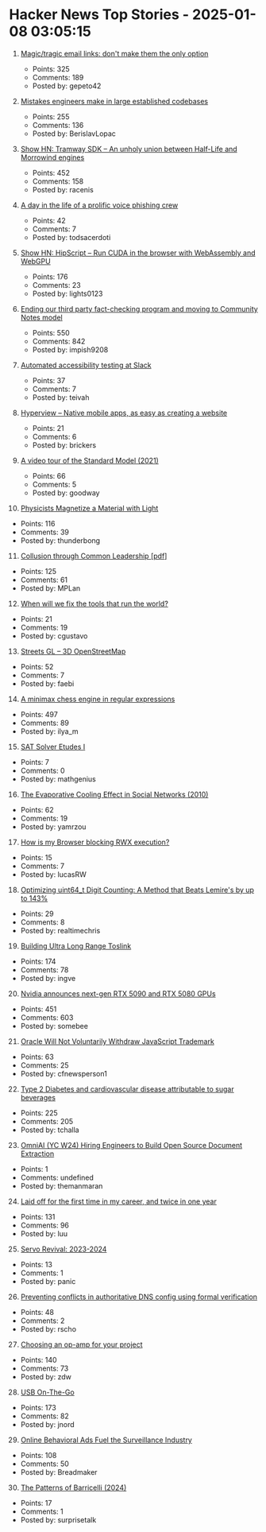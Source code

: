 # Hacker News Top Stories - 2025-01-08 03:05:15

1. [Magic/tragic email links: don't make them the only option](https://recyclebin.zip/posts/annoyinglinks/)
   - Points: 325
   - Comments: 189
   - Posted by: gepeto42

2. [Mistakes engineers make in large established codebases](https://www.seangoedecke.com/large-established-codebases/)
   - Points: 255
   - Comments: 136
   - Posted by: BerislavLopac

3. [Show HN: Tramway SDK – An unholy union between Half-Life and Morrowind engines](https://racenis.github.io/tram-sdk/why.html)
   - Points: 452
   - Comments: 158
   - Posted by: racenis

4. [A day in the life of a prolific voice phishing crew](https://krebsonsecurity.com/2025/01/a-day-in-the-life-of-a-prolific-voice-phishing-crew/)
   - Points: 42
   - Comments: 7
   - Posted by: todsacerdoti

5. [Show HN: HipScript – Run CUDA in the browser with WebAssembly and WebGPU](https://hipscript.lights0123.com/)
   - Points: 176
   - Comments: 23
   - Posted by: lights0123

6. [Ending our third party fact-checking program and moving to Community Notes model](https://about.fb.com/news/2025/01/meta-more-speech-fewer-mistakes/)
   - Points: 550
   - Comments: 842
   - Posted by: impish9208

7. [Automated accessibility testing at Slack](https://slack.engineering/automated-accessibility-testing-at-slack/)
   - Points: 37
   - Comments: 7
   - Posted by: teivah

8. [Hyperview – Native mobile apps, as easy as creating a website](https://hyperview.org/)
   - Points: 21
   - Comments: 6
   - Posted by: brickers

9. [A video tour of the Standard Model (2021)](https://www.quantamagazine.org/a-video-tour-of-the-standard-model-20210716/)
   - Points: 66
   - Comments: 5
   - Posted by: goodway

10. [Physicists Magnetize a Material with Light](https://news.mit.edu/2024/physicists-magnetize-material-using-light-1218)
   - Points: 116
   - Comments: 39
   - Posted by: thunderbong

11. [Collusion through Common Leadership [pdf]](https://wwws.law.northwestern.edu/research-faculty/clbe/events/antitrust/documents/prager_collusion_through_common_leadership.pdf)
   - Points: 125
   - Comments: 61
   - Posted by: MPLan

12. [When will we fix the tools that run the world?](https://www.cgustavo.com/blog/tools)
   - Points: 21
   - Comments: 19
   - Posted by: cgustavo

13. [Streets GL – 3D OpenStreetMap](https://streets.gl/#47.35245,8.50958,21.25,42.00,459.10)
   - Points: 52
   - Comments: 7
   - Posted by: faebi

14. [A minimax chess engine in regular expressions](https://nicholas.carlini.com/writing/2025/regex-chess.html)
   - Points: 497
   - Comments: 89
   - Posted by: ilya_m

15. [SAT Solver Etudes I](https://www.philipzucker.com/python_sat/)
   - Points: 7
   - Comments: 0
   - Posted by: mathgenius

16. [The Evaporative Cooling Effect in Social Networks (2010)](https://blogs.cornell.edu/info2040/2015/10/14/the-evaporative-cooling-effect-in-social-network/)
   - Points: 62
   - Comments: 19
   - Posted by: yamrzou

17. [How is my Browser blocking RWX execution?](https://rwxstoned.github.io/2025-01-04-Reviewing-browser-hooks/)
   - Points: 15
   - Comments: 7
   - Posted by: lucasRW

18. [Optimizing uint64_t Digit Counting: A Method that Beats Lemire's by up to 143%](https://github.com/RealTimeChris/BenchmarkSuite/blob/digit-counting/Benchmark/main.cpp)
   - Points: 29
   - Comments: 8
   - Posted by: realtimechris

19. [Building Ultra Long Range Toslink](https://blog.benjojo.co.uk/post/sfp-experiment-ultra-long-range-toslink)
   - Points: 174
   - Comments: 78
   - Posted by: ingve

20. [Nvidia announces next-gen RTX 5090 and RTX 5080 GPUs](https://www.theverge.com/2025/1/6/24337396/nvidia-rtx-5080-5090-5070-ti-5070-price-release-date)
   - Points: 451
   - Comments: 603
   - Posted by: somebee

21. [Oracle Will Not Voluntarily Withdraw JavaScript Trademark](https://twitter.com/deno_land/status/1876728474666217739)
   - Points: 63
   - Comments: 25
   - Posted by: cfnewsperson1

22. [Type 2 Diabetes and cardiovascular disease attributable to sugar beverages](https://www.nature.com/articles/s41591-024-03345-4)
   - Points: 225
   - Comments: 205
   - Posted by: tchalla

23. [OmniAI (YC W24) Hiring Engineers to Build Open Source Document Extraction](https://www.ycombinator.com/companies/omniai/jobs/LG5jeP2-full-stack-engineer)
   - Points: 1
   - Comments: undefined
   - Posted by: themanmaran

24. [Laid off for the first time in my career, and twice in one year](https://dillonshook.com/laid-off/)
   - Points: 131
   - Comments: 96
   - Posted by: luu

25. [Servo Revival: 2023-2024](https://blogs.igalia.com/mrego/servo-revival-2023-2024/)
   - Points: 13
   - Comments: 1
   - Posted by: panic

26. [Preventing conflicts in authoritative DNS config using formal verification](https://blog.cloudflare.com/topaz-policy-engine-design/)
   - Points: 48
   - Comments: 2
   - Posted by: rscho

27. [Choosing an op-amp for your project](https://lcamtuf.substack.com/p/choosing-an-op-amp-for-your-project)
   - Points: 140
   - Comments: 73
   - Posted by: zdw

28. [USB On-The-Go](https://computer.rip/2024-01-06-usb-on-the-go.html)
   - Points: 173
   - Comments: 82
   - Posted by: jnord

29. [Online Behavioral Ads Fuel the Surveillance Industry](https://www.eff.org/deeplinks/2025/01/online-behavioral-ads-fuel-surveillance-industry-heres-how)
   - Points: 108
   - Comments: 50
   - Posted by: Breadmaker

30. [The Patterns of Barricelli (2024)](https://akkartik.name/post/2024-08-30-devlog)
   - Points: 17
   - Comments: 1
   - Posted by: surprisetalk


